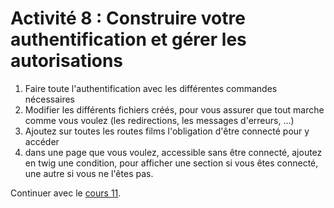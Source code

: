 # Activité 8 : Construire votre authentification et gérer les autorisations

1. Faire toute l'authentification avec les différentes commandes nécessaires
2. Modifier les différents fichiers créés, pour vous assurer que tout marche comme vous voulez (les redirections, les messages d'erreurs, ...)
3. Ajoutez sur toutes les routes films l'obligation d'être connecté pour y accéder
4. dans une page que vous voulez, accessible sans être connecté, ajoutez en twig une condition, pour afficher une section si vous êtes connecté, une autre si vous ne l'êtes pas.


Continuer avec le [cours 11](<18 cours 11 - Envoyer des mails.md>).